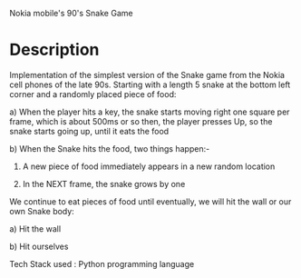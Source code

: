 Nokia mobile's 90's Snake Game 

# Description
Implementation of the simplest version of the Snake game from the Nokia cell phones of the late 90s.
Starting with a length 5 snake at the bottom left corner and a randomly placed piece of food:

a) When the player hits a key, the snake starts moving right one square per frame, which is about 500ms or so then, the player presses Up, so the snake starts going up, until it eats the food

b) When the Snake hits the food, two things happen:-

1. A new piece of food immediately appears in a new random location
   
2. In the NEXT frame, the snake grows by one
   
We continue to eat pieces of food until eventually, we will hit the wall or our own Snake body:

 a) Hit the wall
 
 b) Hit ourselves

Tech Stack used : Python programming language    
